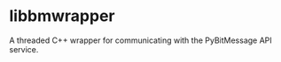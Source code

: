 libbmwrapper
============

A threaded C++ wrapper for communicating with the PyBitMessage API service.
